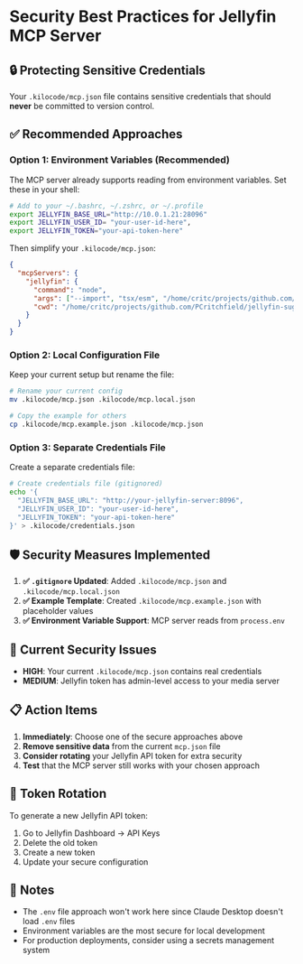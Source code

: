 # Security Best Practices for Jellyfin MCP Server

## 🔒 Protecting Sensitive Credentials

Your `.kilocode/mcp.json` file contains sensitive credentials that should **never** be committed to version control.

## ✅ Recommended Approaches

### Option 1: Environment Variables (Recommended)
The MCP server already supports reading from environment variables. Set these in your shell:

```bash
# Add to your ~/.bashrc, ~/.zshrc, or ~/.profile
export JELLYFIN_BASE_URL="http://10.0.1.21:28096"
export JELLYFIN_USER_ID= "your-user-id-here",
export JELLYFIN_TOKEN="your-api-token-here"
```

Then simplify your `.kilocode/mcp.json`:
```json
{
  "mcpServers": {
    "jellyfin": {
      "command": "node",
      "args": ["--import", "tsx/esm", "/home/critc/projects/github.com/PCritchfield/jellyfin-suggestion-mcp/src/index.ts"],
      "cwd": "/home/critc/projects/github.com/PCritchfield/jellyfin-suggestion-mcp"
    }
  }
}
```

### Option 2: Local Configuration File
Keep your current setup but rename the file:

```bash
# Rename your current config
mv .kilocode/mcp.json .kilocode/mcp.local.json

# Copy the example for others
cp .kilocode/mcp.example.json .kilocode/mcp.json
```

### Option 3: Separate Credentials File
Create a separate credentials file:

```bash
# Create credentials file (gitignored)
echo '{
  "JELLYFIN_BASE_URL": "http://your-jellyfin-server:8096",
  "JELLYFIN_USER_ID": "your-user-id-here",
  "JELLYFIN_TOKEN": "your-api-token-here"
}' > .kilocode/credentials.json
```

## 🛡️ Security Measures Implemented

1. **✅ `.gitignore` Updated**: Added `.kilocode/mcp.json` and `.kilocode/mcp.local.json`
2. **✅ Example Template**: Created `.kilocode/mcp.example.json` with placeholder values
3. **✅ Environment Variable Support**: MCP server reads from `process.env`

## 🚨 Current Security Issues

- **HIGH**: Your current `.kilocode/mcp.json` contains real credentials
- **MEDIUM**: Jellyfin token has admin-level access to your media server

## 📋 Action Items

1. **Immediately**: Choose one of the secure approaches above
2. **Remove sensitive data** from the current `mcp.json` file
3. **Consider rotating** your Jellyfin API token for extra security
4. **Test** that the MCP server still works with your chosen approach

## 🔄 Token Rotation

To generate a new Jellyfin API token:
1. Go to Jellyfin Dashboard → API Keys
2. Delete the old token
3. Create a new token
4. Update your secure configuration

## 📝 Notes

- The `.env` file approach won't work here since Claude Desktop doesn't load `.env` files
- Environment variables are the most secure for local development
- For production deployments, consider using a secrets management system